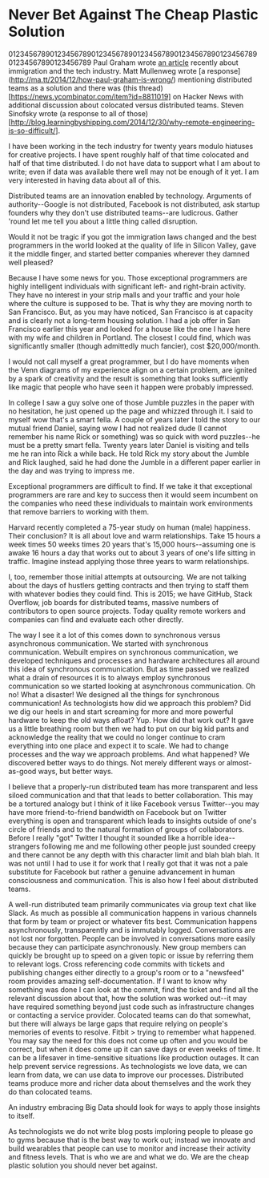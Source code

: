 # Never Bet Against The Cheap Plastic Solution
01234567890123456789012345678901234567890123456789012345678901234567890123456789
Paul Graham wrote [an article](http://paulgraham.com/95.html) recently about
immigration and the tech industry. Matt Mullenweg wrote [a response]
(http://ma.tt/2014/12/how-paul-graham-is-wrong/) mentioning distributed teams
as a solution and there was (this thread)
[https://news.ycombinator.com/item?id=8811019] on Hacker News with additional
discussion about colocated versus distributed teams. Steven Sinofsky wrote
(a response to all of those)[http://blog.learningbyshipping.com/2014/12/30/why-remote-engineering-is-so-difficult/].

I have been working in the tech industry for twenty years modulo hiatuses for
creative projects. I have spent roughly half of that time colocated and half
of that time distributed. I do not have data to support what I am about to
write; even if data was available there well may not be enough of it yet. I am
very interested in having data about all of this.

Distributed teams are an innovation enabled by technology. Arguments of
authority--Google is not distributed, Facebook is not distributed, ask startup
founders why they don't use distributed teams--are ludicrous. Gather 'round let
me tell you about a little thing called disruption.

Would it not be tragic if you got the immigration laws changed and the best
programmers in the world looked at the quality of life in Silicon Valley, gave
it the middle finger, and started better companies wherever they damned well
pleased?

Because I have some news for you. Those exceptional programmers are highly
intelligent individuals with significant left- and right-brain activity. They
have no interest in your strip malls and your traffic and your hole where the
culture is supposed to be. That is why they are moving north to San Francisco.
But, as you may have noticed, San Francisco is at capacity and is clearly not
a long-term housing solution. I had a job offer in San Francisco earlier this
year and looked for a house like the one I have here with my wife and children
in Portland. The closest I could find, which was significantly smaller (though
admittedly much fancier), cost $20,000/month.

I would not call myself a great programmer, but I do have moments when the Venn
diagrams of my experience align on a certain problem, are ignited by a spark
of creativity and the result is something that looks sufficiently like magic
that people who have seen it happen were probably impressed.

In college I saw a guy solve one of those Jumble puzzles in the paper with no
hesitation, he just opened up the page and whizzed through it. I said to myself
wow that's a smart fella. A couple of years later I told the story to our
mutual friend Daniel, saying wow I had not realized dude (I cannot remember his
name Rick or something) was so quick with word puzzles--he must be a pretty
smart fella. Twenty years later Daniel is visiting and tells me he ran into Rick
a while back. He told Rick my story about the Jumble and Rick laughed, said he
had done the Jumble in a different paper earlier in the day and was trying to
impress me.

Exceptional programmers are difficult to find. If we take it that exceptional
programmers are rare and key to success then it would seem incumbent on the
companies who need these individuals to maintain work environments that
remove barriers to working with them.

Harvard recently completed a 75-year study on human (male) happiness. Their
conclusion? It is all about love and warm relationships. Take 15 hours a week
times 50 weeks times 20 years that's 15,000 hours--assuming one is awake 16
hours a day that works out to about 3 years of one's life sitting
in traffic. Imagine instead applying those three years to warm relationships.

I, too, remember those initial attempts at outsourcing. We are not talking
about the days of hustlers getting contracts and then trying to staff them
with whatever bodies they could find. This is 2015; we have GitHub, Stack
Overflow, job boards for distributed teams, massive numbers of contributors to
open source projects. Today quality remote workers and companies can find and
evaluate each other directly.

The way I see it a lot of this comes down to synchronous versus asynchronous
communication. We started with synchronous communication. Webuilt empires on
synchronous communication, we developed techniques and processes and hardware
architectures all around this idea of synchronous communication. But as time
passed we realized what a drain of resources it is to always employ synchronous
communication so we started looking at asynchronous communication. Oh no! What
a disaster! We designed all the things for synchronous communication! As
technologists how did we approach this problem? Did we dig our heels in and start
screaming for more and more powerful hardware to keep the old ways afloat? Yup.
How did that work out? It gave us a little breathing room but then we had to put
on our big kid pants and acknowledge the reality that we could no longer continue
to cram everything into one place and expect it to scale. We had to change
processes and the way we approach problems. And what happened? We discovered
better ways to do things. Not merely different ways or almost-as-good ways, but
better ways.

I believe that a properly-run distributed team has more transparent and less
siloed communication and that that leads to better collaboration. This may be a
tortured analogy but I think of it like Facebook versus Twitter--you may have more
friend-to-friend bandwidth on Facebook but on Twitter everything is open and
transparent which leads to insights outside of one's circle of friends and to the
natural formation of groups of collaborators. Before I really "got" Twitter I
thought it sounded like a horrible idea--strangers following me and me following
other people just sounded creepy and there cannot be any depth with this character
limit and blah blah blah. It was not until I had to use it for work that I really
got that it was not a pale substitute for Facebook but rather a genuine advancement
in human consciousness and communication. This is also how I feel about
distributed teams.

A well-run distributed team primarily communicates via group text chat like Slack.
As much as possible all communication happens in various channels that form by team
or project or whatever fits best. Communication happens asynchronously,
transparently and is immutably logged. Conversations are not lost nor forgotten.
People can be involved in conversations more easily because they can participate
asynchronously. New group members can quickly be brought up to speed on a given
topic or issue by referring them to relevant logs. Cross referencing code commits
with tickets and publishing changes either directly to a group's room or to a
"newsfeed" room provides amazing self-documentation. If I want to know why
something was done I can look at the commit, find the ticket and find all the
relevant discussion about that, how the solution was worked out--it may have
required something beyond just code such as infrastructure changes or contacting
a service provider. Colocated teams can do that somewhat, but there will always
be large gaps that require relying on people's memories of events to resolve.
Fitbit > trying to remember what happened. You may say the need for this does not
come up often and you would be correct, but when it does come up it can save days
or even weeks of time. It can be a lifesaver in time-sensitive situations like
production outages. It can help prevent service regressions. As technologists
we love data, we can learn from data, we can use data to improve our processes.
Distributed teams produce more and richer data about themselves and the work they
do than colocated teams.

An industry embracing Big Data should look for ways to apply those insights to
itself.

As technologists we do not write blog posts imploring people to please go to gyms
because that is the best way to work out; instead we innovate and build wearables
that people can use to monitor and increase their activity and fitness levels.
That is who we are and what we do. We are the cheap plastic solution you should
never bet against. 
